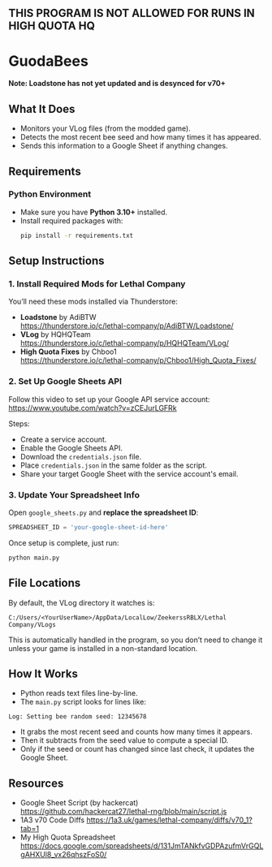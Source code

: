 ## THIS PROGRAM IS NOT ALLOWED FOR RUNS IN HIGH QUOTA HQ

# GuodaBees
**Note: Loadstone has not yet updated and is desynced for v70+**
## What It Does
- Monitors your VLog files (from the modded game).
- Detects the most recent bee seed and how many times it has appeared.
- Sends this information to a Google Sheet if anything changes.
## Requirements
### Python Environment
- Make sure you have **Python 3.10+** installed.
- Install required packages with:
  ```bash
  pip install -r requirements.txt
    ```
## Setup Instructions
### 1. Install Required Mods for Lethal Company
You’ll need these mods installed via Thunderstore:
- **Loadstone** by AdiBTW  
  https://thunderstore.io/c/lethal-company/p/AdiBTW/Loadstone/
- **VLog** by HQHQTeam  
  https://thunderstore.io/c/lethal-company/p/HQHQTeam/VLog/
- **High Quota Fixes** by Chboo1  
  https://thunderstore.io/c/lethal-company/p/Chboo1/High_Quota_Fixes/
### 2. Set Up Google Sheets API
Follow this video to set up your Google API service account:  
https://www.youtube.com/watch?v=zCEJurLGFRk

Steps:
- Create a service account.
- Enable the Google Sheets API.
- Download the `credentials.json` file.
- Place `credentials.json` in the same folder as the script.
- Share your target Google Sheet with the service account's email.
### 3. Update Your Spreadsheet Info
Open `google_sheets.py` and **replace the spreadsheet ID**:
```python
SPREADSHEET_ID = 'your-google-sheet-id-here'
```
Once setup is complete, just run:
```bash
python main.py
```
## File Locations
By default, the VLog directory it watches is:
```
C:/Users/<YourUserName>/AppData/LocalLow/ZeekerssRBLX/Lethal Company/VLogs
```
This is automatically handled in the program, so you don’t need to change it unless your game is installed in a non-standard location.

## How It Works

- Python reads text files line-by-line.
- The `main.py` script looks for lines like:
```
Log: Setting bee random seed: 12345678
```
- It grabs the most recent seed and counts how many times it appears.
- Then it subtracts from the seed value to compute a special ID.
- Only if the seed or count has changed since last check, it updates the Google Sheet.

## Resources
- Google Sheet Script (by hackercat)
https://github.com/hackercat27/lethal-rng/blob/main/script.js
- 1A3 v70 Code Diffs
https://1a3.uk/games/lethal-company/diffs/v70_1?tab=1
- My High Quota Spreadsheet
https://docs.google.com/spreadsheets/d/131JmTANkfvGDPAzufmVrGQLgAHXUl8_vx26qhszFoS0/

